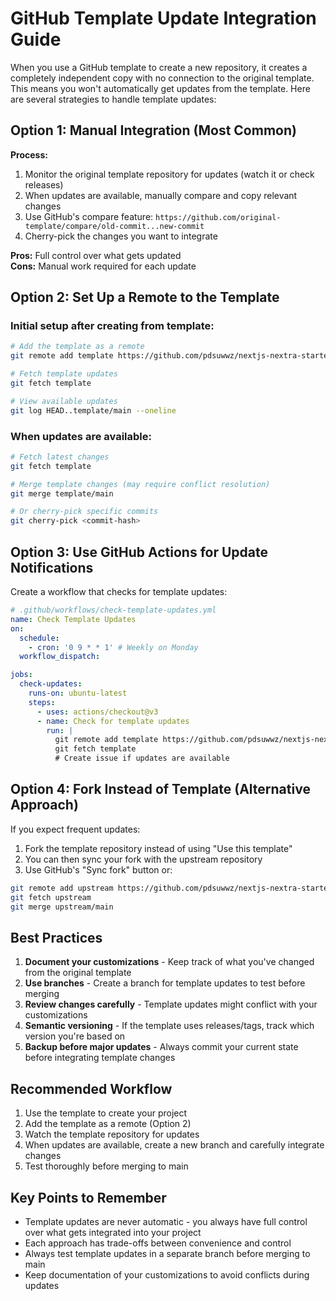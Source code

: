 # GitHub Template Update Integration Guide

When you use a GitHub template to create a new repository, it creates a completely independent copy with no connection to the original template. This means you won't automatically get updates from the template. Here are several strategies to handle template updates:

## Option 1: Manual Integration (Most Common)

**Process:**
1. Monitor the original template repository for updates (watch it or check releases)
2. When updates are available, manually compare and copy relevant changes
3. Use GitHub's compare feature: `https://github.com/original-template/compare/old-commit...new-commit`
4. Cherry-pick the changes you want to integrate

**Pros:** Full control over what gets updated  
**Cons:** Manual work required for each update

## Option 2: Set Up a Remote to the Template

### Initial setup after creating from template:
```bash
# Add the template as a remote
git remote add template https://github.com/pdsuwwz/nextjs-nextra-starter.git

# Fetch template updates
git fetch template

# View available updates
git log HEAD..template/main --oneline
```

### When updates are available:
```bash
# Fetch latest changes
git fetch template

# Merge template changes (may require conflict resolution)
git merge template/main

# Or cherry-pick specific commits
git cherry-pick <commit-hash>
```

## Option 3: Use GitHub Actions for Update Notifications

Create a workflow that checks for template updates:

```yaml
# .github/workflows/check-template-updates.yml
name: Check Template Updates
on:
  schedule:
    - cron: '0 9 * * 1' # Weekly on Monday
  workflow_dispatch:

jobs:
  check-updates:
    runs-on: ubuntu-latest
    steps:
      - uses: actions/checkout@v3
      - name: Check for template updates
        run: |
          git remote add template https://github.com/pdsuwwz/nextjs-nextra-starter.git
          git fetch template
          # Create issue if updates are available
```

## Option 4: Fork Instead of Template (Alternative Approach)

If you expect frequent updates:
1. Fork the template repository instead of using "Use this template"
2. You can then sync your fork with the upstream repository
3. Use GitHub's "Sync fork" button or:

```bash
git remote add upstream https://github.com/pdsuwwz/nextjs-nextra-starter.git
git fetch upstream
git merge upstream/main
```

## Best Practices

1. **Document your customizations** - Keep track of what you've changed from the original template
2. **Use branches** - Create a branch for template updates to test before merging
3. **Review changes carefully** - Template updates might conflict with your customizations
4. **Semantic versioning** - If the template uses releases/tags, track which version you're based on
5. **Backup before major updates** - Always commit your current state before integrating template changes

## Recommended Workflow

1. Use the template to create your project
2. Add the template as a remote (Option 2)
3. Watch the template repository for updates
4. When updates are available, create a new branch and carefully integrate changes
5. Test thoroughly before merging to main

## Key Points to Remember

- Template updates are never automatic - you always have full control over what gets integrated into your project
- Each approach has trade-offs between convenience and control
- Always test template updates in a separate branch before merging to main
- Keep documentation of your customizations to avoid conflicts during updates
